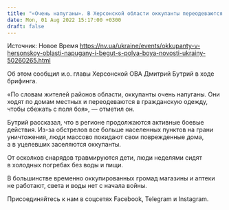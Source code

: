 ```yaml
---
title: "«Очень напуганы». В Херсонской области оккупанты переодеваются в гражданскую одежду, чтобы сбежать с поля боя"
date: Mon, 01 Aug 2022 15:17:00 +0300
draft: false
---
```

Источник: Новое Время https://nv.ua/ukraine/events/okkupanty-v-hersonskoy-oblasti-napugany-i-begut-s-polya-boya-novosti-ukrainy-50260265.html


Об этом сообщил и.о. главы Херсонской ОВА Дмитрий Бутрий в ходе брифинга.

«По словам жителей районов области, оккупанты очень напуганы. Они ходят по домам местных и переодеваются в гражданскую одежду, чтобы сбежать с поля боя», — отметил он.

Бутрий рассказал, что в регионе продолжаются активные боевые действия. Из-за обстрелов все больше населенных пунктов на грани уничтожения, люди массово покидают свои поврежденные дома, а в уцелевших заселяются оккупанты.

От осколков снарядов травмируются дети, люди неделями сидят в холодных погребах без воды и пищи.

В большинстве временно оккупированных громад магазины и аптеки не работают, света и воды нет с начала войны.

Присоединяйтесь к нам в соцсетях Facebook, Telegram и Instagram.
